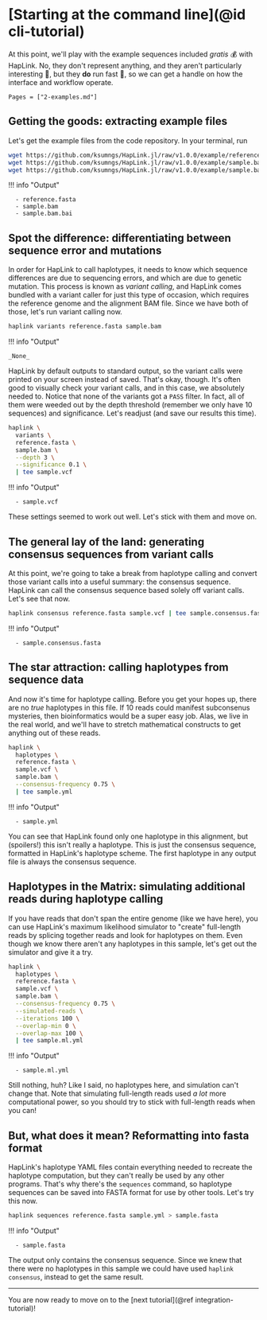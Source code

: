 # [Starting at the command line](@id cli-tutorial)

At this point, we'll play with the example sequences included _gratis_ 💰 with
HapLink. No, they don't represent anything, and they aren't particularly
interesting 🥱, but they **do** run fast 🏇, so we can get a handle on how the
interface and workflow operate.

```@contents
Pages = ["2-examples.md"]
```

## Getting the goods: extracting example files

Let's get the example files from the code repository. In your terminal, run

```bash
wget https://github.com/ksumngs/HapLink.jl/raw/v1.0.0/example/reference.fasta
wget https://github.com/ksumngs/HapLink.jl/raw/v1.0.0/example/sample.bam
wget https://github.com/ksumngs/HapLink.jl/raw/v1.0.0/example/sample.bam.bai
```

!!! info "Output"
    
      - reference.fasta
      - sample.bam
      - sample.bam.bai

## Spot the difference: differentiating between sequence error and mutations

In order for HapLink to call haplotypes, it needs to know which sequence
differences are due to sequencing errors, and which are due to genetic mutation.
This process is known as _variant calling_, and HapLink comes bundled with a
variant caller for just this type of occasion, which requires the reference
genome and the alignment BAM file. Since we have both of those, let's run
variant calling now.

```bash
haplink variants reference.fasta sample.bam
```

!!! info "Output"
    
    _None_

HapLink by default outputs to standard output, so the variant calls were printed
on your screen instead of saved. That's okay, though. It's often good to
visually check your variant calls, and in this case, we absolutely needed to.
Notice that none of the variants got a `PASS` filter. In fact, all of them were
weeded out by the depth threshold (remember we only have 10 sequences) and
significance. Let's readjust (and save our results this time).

```bash
haplink \
  variants \
  reference.fasta \
  sample.bam \
  --depth 3 \
  --significance 0.1 \
  | tee sample.vcf
```

!!! info "Output"
    
      - sample.vcf

These settings seemed to work out well. Let's stick with them and move on.

## The general lay of the land: generating consensus sequences from variant calls

At this point, we're going to take a break from haplotype calling and convert
those variant calls into a useful summary: the consensus sequence. HapLink can
call the consensus sequence based solely off variant calls. Let's see that now.

```bash
haplink consensus reference.fasta sample.vcf | tee sample.consensus.fasta
```

!!! info "Output"
    
      - sample.consensus.fasta

## The star attraction: calling haplotypes from sequence data

And now it's time for haplotype calling. Before you get your hopes up, there are
no _true_ haplotypes in this file. If 10 reads could manifest subconsenus
mysteries, then bioinformatics would be a super easy job. Alas, we live in the
real world, and we'll have to stretch mathematical constructs to get anything
out of these reads.

```bash
haplink \
  haplotypes \
  reference.fasta \
  sample.vcf \
  sample.bam \
  --consensus-frequency 0.75 \
  | tee sample.yml
```

!!! info "Output"
    
      - sample.yml

You can see that HapLink found only one haplotype in this alignment, but
(spoilers!) this isn't really a haplotype. This is just the consensus sequence,
formatted in HapLink's haplotype scheme. The first haplotype in any output file
is always the consensus sequence.

## Haplotypes in the Matrix: simulating additional reads during haplotype calling

If you have reads that don't span the entire genome (like we have here), you can
use HapLink's maximum likelihood simulator to "create" full-length reads by
splicing together reads and look for haplotypes on them. Even though we know
there aren't any haplotypes in this sample, let's get out the simulator and give
it a try.

```bash
haplink \
  haplotypes \
  reference.fasta \
  sample.vcf \
  sample.bam \
  --consensus-frequency 0.75 \
  --simulated-reads \
  --iterations 100 \
  --overlap-min 0 \
  --overlap-max 100 \
  | tee sample.ml.yml
```

!!! info "Output"
    
      - sample.ml.yml

Still nothing, huh? Like I said, no haplotypes here, and simulation can't change
that. Note that simulating full-length reads used _a lot_ more computational
power, so you should try to stick with full-length reads when you can!

## But, what does it mean? Reformatting into fasta format

HapLink's haplotype YAML files contain everything needed to recreate the
haplotype computation, but they can't really be used by any other programs.
That's why there's the `sequences` command, so haplotype sequences can be saved
into FASTA format for use by other tools. Let's try this now.

```bash
haplink sequences reference.fasta sample.yml > sample.fasta
```

!!! info "Output"
    
      - sample.fasta

The output only contains the consensus sequence. Since we knew that there were
no haplotypes in this sample we could have used `haplink consensus`, instead to
get the same result.

* * *

You are now ready to move on to the [next tutorial](@ref integration-tutorial)!
